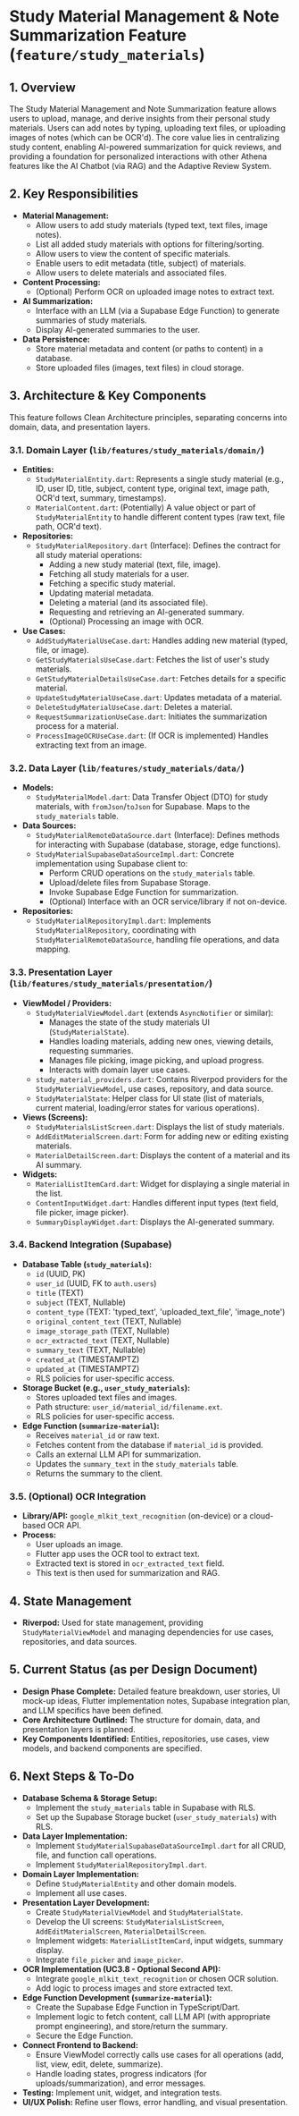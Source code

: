 # Study Material Management & Note Summarization Feature (`feature/study_materials`)

## 1. Overview

The Study Material Management and Note Summarization feature allows users to upload, manage, and derive insights from their personal study materials. Users can add notes by typing, uploading text files, or uploading images of notes (which can be OCR'd). The core value lies in centralizing study content, enabling AI-powered summarization for quick reviews, and providing a foundation for personalized interactions with other Athena features like the AI Chatbot (via RAG) and the Adaptive Review System.

## 2. Key Responsibilities

- **Material Management:**
    - Allow users to add study materials (typed text, text files, image notes).
    - List all added study materials with options for filtering/sorting.
    - Allow users to view the content of specific materials.
    - Enable users to edit metadata (title, subject) of materials.
    - Allow users to delete materials and associated files.
- **Content Processing:**
    - (Optional) Perform OCR on uploaded image notes to extract text.
- **AI Summarization:**
    - Interface with an LLM (via a Supabase Edge Function) to generate summaries of study materials.
    - Display AI-generated summaries to the user.
- **Data Persistence:**
    - Store material metadata and content (or paths to content) in a database.
    - Store uploaded files (images, text files) in cloud storage.

## 3. Architecture & Key Components

This feature follows Clean Architecture principles, separating concerns into domain, data, and presentation layers.

### 3.1. Domain Layer (`lib/features/study_materials/domain/`)

- **Entities:**
  - `StudyMaterialEntity.dart`: Represents a single study material (e.g., ID, user ID, title, subject, content type, original text, image path, OCR'd text, summary, timestamps).
  - `MaterialContent.dart`: (Potentially) A value object or part of `StudyMaterialEntity` to handle different content types (raw text, file path, OCR'd text).
- **Repositories:**
  - `StudyMaterialRepository.dart` (Interface): Defines the contract for all study material operations:
    - Adding a new study material (text, file, image).
    - Fetching all study materials for a user.
    - Fetching a specific study material.
    - Updating material metadata.
    - Deleting a material (and its associated file).
    - Requesting and retrieving an AI-generated summary.
    - (Optional) Processing an image with OCR.
- **Use Cases:**
  - `AddStudyMaterialUseCase.dart`: Handles adding new material (typed, file, or image).
  - `GetStudyMaterialsUseCase.dart`: Fetches the list of user's study materials.
  - `GetStudyMaterialDetailsUseCase.dart`: Fetches details for a specific material.
  - `UpdateStudyMaterialUseCase.dart`: Updates metadata of a material.
  - `DeleteStudyMaterialUseCase.dart`: Deletes a material.
  - `RequestSummarizationUseCase.dart`: Initiates the summarization process for a material.
  - `ProcessImageOCRUseCase.dart`: (If OCR is implemented) Handles extracting text from an image.

### 3.2. Data Layer (`lib/features/study_materials/data/`)

- **Models:**
  - `StudyMaterialModel.dart`: Data Transfer Object (DTO) for study materials, with `fromJson`/`toJson` for Supabase. Maps to the `study_materials` table.
- **Data Sources:**
  - `StudyMaterialRemoteDataSource.dart` (Interface): Defines methods for interacting with Supabase (database, storage, edge functions).
  - `StudyMaterialSupabaseDataSourceImpl.dart`: Concrete implementation using Supabase client to:
    - Perform CRUD operations on the `study_materials` table.
    - Upload/delete files from Supabase Storage.
    - Invoke Supabase Edge Function for summarization.
    - (Optional) Interface with an OCR service/library if not on-device.
- **Repositories:**
  - `StudyMaterialRepositoryImpl.dart`: Implements `StudyMaterialRepository`, coordinating with `StudyMaterialRemoteDataSource`, handling file operations, and data mapping.

### 3.3. Presentation Layer (`lib/features/study_materials/presentation/`)

- **ViewModel / Providers:**
  - `StudyMaterialViewModel.dart` (extends `AsyncNotifier` or similar):
    - Manages the state of the study materials UI (`StudyMaterialState`).
    - Handles loading materials, adding new ones, viewing details, requesting summaries.
    - Manages file picking, image picking, and upload progress.
    - Interacts with domain layer use cases.
  - `study_material_providers.dart`: Contains Riverpod providers for the `StudyMaterialViewModel`, use cases, repository, and data source.
  - `StudyMaterialState`: Helper class for UI state (list of materials, current material, loading/error states for various operations).
- **Views (Screens):**
  - `StudyMaterialsListScreen.dart`: Displays the list of study materials.
  - `AddEditMaterialScreen.dart`: Form for adding new or editing existing materials.
  - `MaterialDetailScreen.dart`: Displays the content of a material and its AI summary.
- **Widgets:**
  - `MaterialListItemCard.dart`: Widget for displaying a single material in the list.
  - `ContentInputWidget.dart`: Handles different input types (text field, file picker, image picker).
  - `SummaryDisplayWidget.dart`: Displays the AI-generated summary.

### 3.4. Backend Integration (Supabase)

- **Database Table (`study_materials`):**
  - `id` (UUID, PK)
  - `user_id` (UUID, FK to `auth.users`)
  - `title` (TEXT)
  - `subject` (TEXT, Nullable)
  - `content_type` (TEXT: 'typed_text', 'uploaded_text_file', 'image_note')
  - `original_content_text` (TEXT, Nullable)
  - `image_storage_path` (TEXT, Nullable)
  - `ocr_extracted_text` (TEXT, Nullable)
  - `summary_text` (TEXT, Nullable)
  - `created_at` (TIMESTAMPTZ)
  - `updated_at` (TIMESTAMPTZ)
  - RLS policies for user-specific access.
- **Storage Bucket (e.g., `user_study_materials`):**
  - Stores uploaded text files and images.
  - Path structure: `user_id/material_id/filename.ext`.
  - RLS policies for user-specific access.
- **Edge Function (`summarize-material`):**
  - Receives `material_id` or raw text.
  - Fetches content from the database if `material_id` is provided.
  - Calls an external LLM API for summarization.
  - Updates the `summary_text` in the `study_materials` table.
  - Returns the summary to the client.

### 3.5. (Optional) OCR Integration

- **Library/API:** `google_mlkit_text_recognition` (on-device) or a cloud-based OCR API.
- **Process:**
  - User uploads an image.
  - Flutter app uses the OCR tool to extract text.
  - Extracted text is stored in `ocr_extracted_text` field.
  - This text is then used for summarization and RAG.

## 4. State Management

- **Riverpod:** Used for state management, providing `StudyMaterialViewModel` and managing dependencies for use cases, repositories, and data sources.

## 5. Current Status (as per Design Document)

- **Design Phase Complete:** Detailed feature breakdown, user stories, UI mock-up ideas, Flutter implementation notes, Supabase integration plan, and LLM specifics have been defined.
- **Core Architecture Outlined:** The structure for domain, data, and presentation layers is planned.
- **Key Components Identified:** Entities, repositories, use cases, view models, and backend components are specified.

## 6. Next Steps & To-Do

- **Database Schema & Storage Setup:**
  - Implement the `study_materials` table in Supabase with RLS.
  - Set up the Supabase Storage bucket (`user_study_materials`) with RLS.
- **Data Layer Implementation:**
  - Implement `StudyMaterialSupabaseDataSourceImpl.dart` for all CRUD, file, and function call operations.
  - Implement `StudyMaterialRepositoryImpl.dart`.
- **Domain Layer Implementation:**
  - Define `StudyMaterialEntity` and other domain models.
  - Implement all use cases.
- **Presentation Layer Development:**
  - Create `StudyMaterialViewModel` and `StudyMaterialState`.
  - Develop the UI screens: `StudyMaterialsListScreen`, `AddEditMaterialScreen`, `MaterialDetailScreen`.
  - Implement widgets: `MaterialListItemCard`, input widgets, summary display.
  - Integrate `file_picker` and `image_picker`.
- **OCR Implementation (UC3.8 - Optional Second API):**
  - Integrate `google_mlkit_text_recognition` or chosen OCR solution.
  - Add logic to process images and store extracted text.
- **Edge Function Development (`summarize-material`):**
  - Create the Supabase Edge Function in TypeScript/Dart.
  - Implement logic to fetch content, call LLM API (with appropriate prompt engineering), and store/return the summary.
  - Secure the Edge Function.
- **Connect Frontend to Backend:**
  - Ensure ViewModel correctly calls use cases for all operations (add, list, view, edit, delete, summarize).
  - Handle loading states, progress indicators (for uploads/summarization), and error messages.
- **Testing:** Implement unit, widget, and integration tests.
- **UI/UX Polish:** Refine user flows, error handling, and visual presentation.